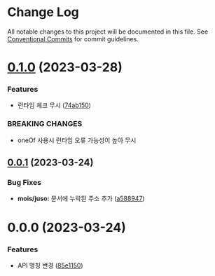 # Change Log

All notable changes to this project will be documented in this file.
See [Conventional Commits](https://conventionalcommits.org) for commit guidelines.

# [0.1.0](https://github.com/openapi-kr/sdks/compare/@openapi-kr/mois-juso@0.0.1...@openapi-kr/mois-juso@0.1.0) (2023-03-28)


### Features

* 런타임 체크 무시 ([74ab150](https://github.com/openapi-kr/sdks/commit/74ab150ddabe39f175374d0bd884d25058ec58b0))


### BREAKING CHANGES

* oneOf 사용시 런타임 오류 가능성이 높아 무시





## [0.0.1](https://github.com/openapi-kr/sdks/compare/@openapi-kr/mois-juso@0.0.0...@openapi-kr/mois-juso@0.0.1) (2023-03-24)


### Bug Fixes

* **mois/juso:** 문서에 누락된 주소 추가 ([a588947](https://github.com/openapi-kr/sdks/commit/a5889474b53d0edb7d1d296ff617f48119ce50f0))





# 0.0.0 (2023-03-24)


### Features

* API 명칭 변경 ([85e1150](https://github.com/openapi-kr/sdks/commit/85e115072298e28b3f3a017769c2afc933cb68de))
